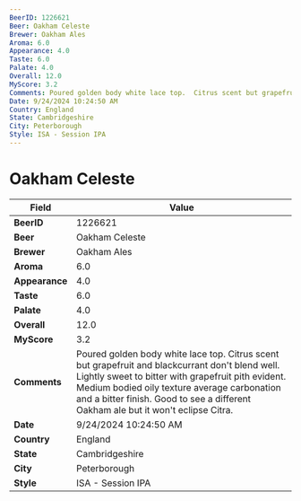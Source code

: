 ```yaml
---
BeerID: 1226621
Beer: Oakham Celeste
Brewer: Oakham Ales
Aroma: 6.0
Appearance: 4.0
Taste: 6.0
Palate: 4.0
Overall: 12.0
MyScore: 3.2
Comments: Poured golden body white lace top.  Citrus scent but grapefruit and blackcurrant don't blend well. Lightly sweet to bitter with grapefruit pith evident. Medium bodied oily texture average carbonation and a bitter finish.  Good to see a different Oakham ale but it won't eclipse Citra.
Date: 9/24/2024 10:24:50 AM
Country: England
State: Cambridgeshire
City: Peterborough
Style: ISA - Session IPA
---
```


# Oakham Celeste

| Field         | Value |
|---------------|-------|
| **BeerID** | 1226621 |
| **Beer** | Oakham Celeste |
| **Brewer** | Oakham Ales |
| **Aroma** | 6.0 |
| **Appearance** | 4.0 |
| **Taste** | 6.0 |
| **Palate** | 4.0 |
| **Overall** | 12.0 |
| **MyScore** | 3.2 |
| **Comments** | Poured golden body white lace top.  Citrus scent but grapefruit and blackcurrant don't blend well. Lightly sweet to bitter with grapefruit pith evident. Medium bodied oily texture average carbonation and a bitter finish.  Good to see a different Oakham ale but it won't eclipse Citra. |
| **Date** | 9/24/2024 10:24:50 AM |
| **Country** | England |
| **State** | Cambridgeshire |
| **City** | Peterborough |
| **Style** | ISA - Session IPA |
